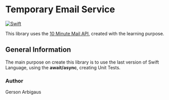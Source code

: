 # Temporary Email Service

[![Swift](https://github.com/Arbigaus/TemporaryEmailService/actions/workflows/swift.yml/badge.svg?branch=main)](https://github.com/Arbigaus/TemporaryEmailService/actions/workflows/swift.yml)

This library uses the [10 Minute Mail API](https://docs.mail.gw), created with the learning purpose.

## General Information

The main purpose on create this library is to use the last version of Swift Language, using the **await/async**, creating Unit Tests.

### Author
Gerson Arbigaus
